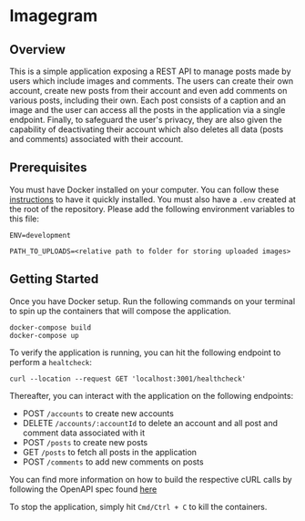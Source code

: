 # Imagegram

## Overview

This is a simple application exposing a REST API to manage posts made by users which include images and comments. The users can create their own account, create new posts from their account and even add comments on various posts, including their own. Each post consists of a caption and an image and the user can access all the posts in the application via a single endpoint. Finally, to safeguard the user's privacy, they are also given the capability of deactivating their account which also deletes all data (posts and comments) associated with their account.

## Prerequisites

You must have Docker installed on your computer. You can follow these [instructions](https://www.docker.com/products/docker-desktop) to have it quickly installed. You must also have a `.env` created at the root of the repository. Please add the following environment variables to this file:

```console
ENV=development

PATH_TO_UPLOADS=<relative path to folder for storing uploaded images>
```

## Getting Started

Once you have Docker setup. Run the following commands on your terminal to spin up the containers that will compose the application.

```console
docker-compose build
docker-compose up
```

To verify the application is running, you can hit the following endpoint to perform a `healtcheck`:

```console
curl --location --request GET 'localhost:3001/healthcheck'
```

Thereafter, you can interact with the application on the following endpoints:

* POST `/accounts` to create new accounts
* DELETE `/accounts/:accountId` to delete an account and all post and comment data associated with it
* POST `/posts` to create new posts
* GET `/posts` to fetch all posts in the application
* POST `/comments` to add new comments on posts

You can find more information on how to build the respective cURL calls by following the OpenAPI spec found [here](src/api/openapi.yaml)

To stop the application, simply hit `Cmd/Ctrl + C` to kill the containers.